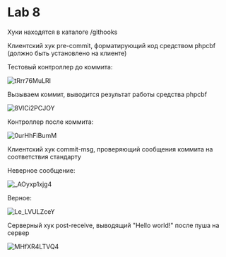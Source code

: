 # Lab 8

Хуки находятся в каталоге /githooks

Клиентский хук pre-commit, форматирующий код средством phpcbf (должно быть установлено на клиенте)

Тестовый контроллер до коммита:

![tRrr76MuLRI](https://user-images.githubusercontent.com/87616197/151657099-29a2a501-f739-41ff-bf89-0063b3a4b52d.jpg)

Вызываем коммит, выводится результат работы средства phpcbf

![8VICi2PCJOY](https://user-images.githubusercontent.com/87616197/151657117-879100c2-8cb6-42b5-87da-4936aab6223e.jpg)

Контроллер после коммита:

![0urHhFiBumM](https://user-images.githubusercontent.com/87616197/151657135-d04eded4-6786-4257-b905-c4ac749f93cf.jpg)

Клиентский хук commit-msg, проверяющий сообщения коммита на соответствия стандарту

Неверное сообщение:

![_AOyxp1xjg4](https://user-images.githubusercontent.com/87616197/151657256-4bdd5b12-789b-41da-a56c-33a8cb85b893.jpg)

Верное:

![Le_LVULZceY](https://user-images.githubusercontent.com/87616197/151657272-3288d4aa-d820-4e05-8f91-bd614ad141a8.jpg)

Серверный хук post-receive, выводящий "Hello world!" после пуша на сервер

![MHfXR4LTVQ4](https://user-images.githubusercontent.com/87616197/151657311-0cbe6020-9858-4c8f-a0a1-0f93a77e096f.jpg)


